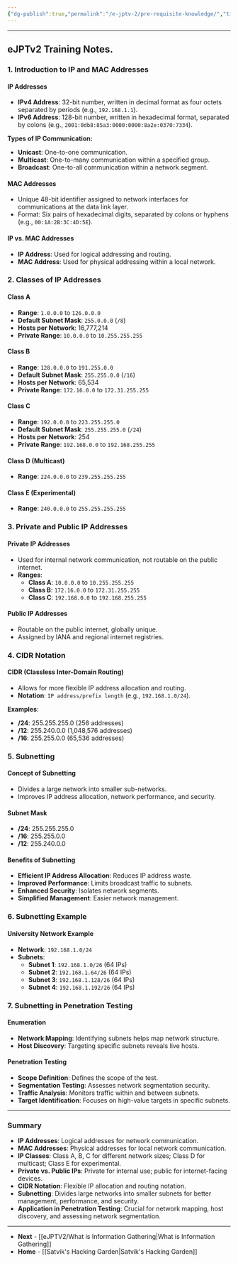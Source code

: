 ```yaml
---
{"dg-publish":true,"permalink":"/e-jptv-2/pre-requisite-knowledge/","title":"Networking Recap - eJPTv2","tags":["ejptv2"]}
---
```



---

## eJPTv2 Training Notes.

### 1. **Introduction to IP and MAC Addresses**

#### **IP Addresses**
- **IPv4 Address**: 32-bit number, written in decimal format as four octets separated by periods (e.g., `192.168.1.1`).
- **IPv6 Address**: 128-bit number, written in hexadecimal format, separated by colons (e.g., `2001:0db8:85a3:0000:0000:8a2e:0370:7334`).

**Types of IP Communication:**
- **Unicast**: One-to-one communication.
- **Multicast**: One-to-many communication within a specified group.
- **Broadcast**: One-to-all communication within a network segment.

#### **MAC Addresses**
- Unique 48-bit identifier assigned to network interfaces for communications at the data link layer.
- Format: Six pairs of hexadecimal digits, separated by colons or hyphens (e.g., `00:1A:2B:3C:4D:5E`).

#### **IP vs. MAC Addresses**
- **IP Address**: Used for logical addressing and routing.
- **MAC Address**: Used for physical addressing within a local network.

### 2. **Classes of IP Addresses**

#### **Class A**
- **Range**: `1.0.0.0` to `126.0.0.0`
- **Default Subnet Mask**: `255.0.0.0` (`/8`)
- **Hosts per Network**: 16,777,214
- **Private Range**: `10.0.0.0` to `10.255.255.255`

#### **Class B**
- **Range**: `128.0.0.0` to `191.255.0.0`
- **Default Subnet Mask**: `255.255.0.0` (`/16`)
- **Hosts per Network**: 65,534
- **Private Range**: `172.16.0.0` to `172.31.255.255`

#### **Class C**
- **Range**: `192.0.0.0` to `223.255.255.0`
- **Default Subnet Mask**: `255.255.255.0` (`/24`)
- **Hosts per Network**: 254
- **Private Range**: `192.168.0.0` to `192.168.255.255`

#### **Class D (Multicast)**
- **Range**: `224.0.0.0` to `239.255.255.255`

#### **Class E (Experimental)**
- **Range**: `240.0.0.0` to `255.255.255.255`

### 3. **Private and Public IP Addresses**

#### **Private IP Addresses**
- Used for internal network communication, not routable on the public internet.
- **Ranges**:
  - **Class A**: `10.0.0.0` to `10.255.255.255`
  - **Class B**: `172.16.0.0` to `172.31.255.255`
  - **Class C**: `192.168.0.0` to `192.168.255.255`

#### **Public IP Addresses**
- Routable on the public internet, globally unique.
- Assigned by IANA and regional internet registries.

### 4. **CIDR Notation**

#### **CIDR (Classless Inter-Domain Routing)**
- Allows for more flexible IP address allocation and routing.
- **Notation**: `IP address/prefix length` (e.g., `192.168.1.0/24`).

**Examples**:
- **/24**: 255.255.255.0 (256 addresses)
- **/12**: 255.240.0.0 (1,048,576 addresses)
- **/16**: 255.255.0.0 (65,536 addresses)

### 5. **Subnetting**

#### **Concept of Subnetting**
- Divides a large network into smaller sub-networks.
- Improves IP address allocation, network performance, and security.

#### **Subnet Mask**
- **/24**: 255.255.255.0
- **/16**: 255.255.0.0
- **/12**: 255.240.0.0

#### **Benefits of Subnetting**
- **Efficient IP Address Allocation**: Reduces IP address waste.
- **Improved Performance**: Limits broadcast traffic to subnets.
- **Enhanced Security**: Isolates network segments.
- **Simplified Management**: Easier network management.

### 6. **Subnetting Example**

#### **University Network Example**
- **Network**: `192.168.1.0/24`
- **Subnets**:
  - **Subnet 1**: `192.168.1.0/26` (64 IPs)
  - **Subnet 2**: `192.168.1.64/26` (64 IPs)
  - **Subnet 3**: `192.168.1.128/26` (64 IPs)
  - **Subnet 4**: `192.168.1.192/26` (64 IPs)

### 7. **Subnetting in Penetration Testing**

#### **Enumeration**
- **Network Mapping**: Identifying subnets helps map network structure.
- **Host Discovery**: Targeting specific subnets reveals live hosts.

#### **Penetration Testing**
- **Scope Definition**: Defines the scope of the test.
- **Segmentation Testing**: Assesses network segmentation security.
- **Traffic Analysis**: Monitors traffic within and between subnets.
- **Target Identification**: Focuses on high-value targets in specific subnets.

---

### Summary

- **IP Addresses**: Logical addresses for network communication.
- **MAC Addresses**: Physical addresses for local network communication.
- **IP Classes**: Class A, B, C for different network sizes; Class D for multicast; Class E for experimental.
- **Private vs. Public IPs**: Private for internal use; public for internet-facing devices.
- **CIDR Notation**: Flexible IP allocation and routing notation.
- **Subnetting**: Divides large networks into smaller subnets for better management, performance, and security.
- **Application in Penetration Testing**: Crucial for network mapping, host discovery, and assessing network segmentation.
----------------------
- **Next** - [[eJPTV2/What is Information Gathering\|What is Information Gathering]]
- **Home** - [[Satvik's Hacking Garden\|Satvik's Hacking Garden]]
